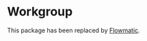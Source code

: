 # Workgroup

This package has been replaced by [Flowmatic](https://github.com/carlmjohnson/flowmatic).

